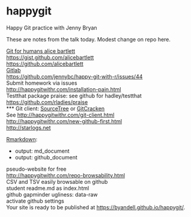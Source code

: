 # happygit

Happy Git practice with Jenny Bryan

These are notes from the talk today. Modest change on repo here.

[Git for humans alice bartlett](https://speakerdeck.com/alicebartlett/git-for-humans)  
<https://gist.github.com/alicebartlett>  
<https://github.com/alicebartlett>    
[Gitlab](https://gitlab.com/)  
<https://github.com/jennybc/happy-git-with-r/issues/44>  
Submit homework via issues  
<http://happygitwithr.com/installation-pain.html>  
Testthat package praise: see github for hadley/testthat  
<https://github.com/rladies/praise>  
*** Git client: [SourceTree](https://www.sourcetreeapp.com/) or [GitCracken](https://www.gitkraken.com/)  
See <http://happygitwithr.com/git-client.html>  
<http://happygitwithr.com/new-github-first.html>   
<http://starlogs.net>  

[Rmarkdown](http://happygitwithr.com/rmd-test-drive.html):

- output: md_document
- output: github_document

pseudo-website for free  
<http://happygitwithr.com/repo-browsability.html>  
CSV and TSV easily browsable on github  
student readme.md as index.html  
github gapminder ugliness: data-raw  
activate github settings  
Your site is ready to be published at <https://byandell.github.io/happygit/>. 